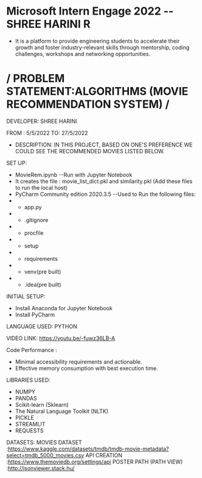# Microsoft Intern Engage 2022 -- SHREE HARINI R
* It is a platform to provide engineering students to accelerate their growth and foster industry-relevant skills through mentorship, coding challenges, workshops and networking opportunities.

# / PROBLEM STATEMENT:ALGORITHMS (MOVIE RECOMMENDATION SYSTEM) /
 DEVELOPER: SHREE HARINI       
 
 FROM : 5/5/2022 TO: 27/5/2022
* DESCRIPTION:  IN THIS PROJECT, BASED ON ONE'S PREFERENCE WE COULD SEE THE RECOMMENDED MOVIES LISTED BELOW. 

SET UP:
* MovieRem.ipynb --Run with Jupyter Notebook
* It creates the file : movie_list_dict.pkl and similarity.pkl (Add these files  to run the local host)
* PyCharm Community edition 2020.3.5 --Used to Run the following files:
* * app.py
* * .gitignore
* * procfile
* * setup
* * requirements
* * venv(pre built)
* * .idea(pre built)

INITIAL SETUP:
* Install Anaconda for Jupyter Notebook
* Install PyCharm

LANGUAGE USED: PYTHON

VIDEO LINK:
https://youtu.be/-fuwz36LB-A

Code Performance : 
* Minimal accessibility requirements and actionable.
* Effective memory consumption with best execution time.

LIBRARIES USED:
* NUMPY
* PANDAS
* Scikit-learn (Sklearn)
* The Natural Language Toolkit (NLTK) 
* PICKLE
* STREAMLIT 
* REQUESTS

DATASETS: 
MOVIES DATASET :https://www.kaggle.com/datasets/tmdb/tmdb-movie-metadata?select=tmdb_5000_movies.csv
API CREATION :https://www.themoviedb.org/settings/api
POSTER PATH (PATH VIEW) :http://jsonviewer.stack.hu/

